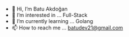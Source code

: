 - 👋 Hi, I’m Batu Akdoğan
- 👀 I’m interested in ... Full-Stack 
- 🌱 I’m currently learning ... Golang
- 📫 How to reach me ... batudev21@gmail.com


<!---
BatuAkdogan/BatuAkdogan is a ✨ special ✨ repository because its `README.md` (this file) appears on your GitHub profile.
You can click the Preview link to take a look at your changes.
--->
